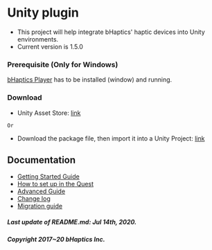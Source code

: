 # Unity plugin
* This project will help integrate bHaptics' haptic devices into Unity environments. 
* Current version is 1.5.0

### Prerequisite (Only for Windows)
[bHaptics Player](https://www.bhaptics.com/download) has to be installed (window) and running. 

### Download
* Unity Asset Store: [link](https://assetstore.unity.com/packages/tools/integration/bhaptics-haptic-plugin-76647)

`Or`

* Download the package file, then import it into a Unity Project: [link](https://github.com/bhaptics/haptic-library/releases)


## Documentation
* [Getting Started Guide](https://github.com/bhaptics/haptic-library/wiki/Getting-Started%28Unity%29)
* [How to set up in the Quest](https://github.com/bhaptics/haptic-library/wiki/Getting-Started-Quest)
* [Advanced Guide](https://github.com/bhaptics/haptic-library/wiki/Unity-Advanced-Guide)
* [Change log](./CHANGELOG.md)
* [Migration guide](https://github.com/bhaptics/haptic-library/wiki/Migration-Guide)


##### Last update of README.md: Jul 14th, 2020.

##### Copyright 2017~20 bHaptics Inc.
